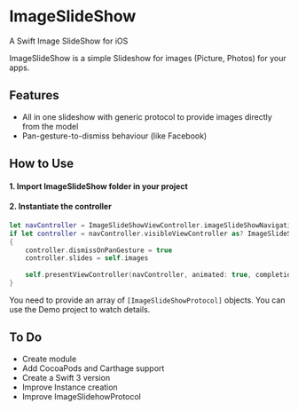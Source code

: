 # ImageSlideShow
A Swift Image SlideShow for iOS

ImageSlideShow is a simple Slideshow for images (Picture, Photos) for your apps.

## Features
- All in one slideshow with generic protocol to provide images directly from the model
- Pan-gesture-to-dismiss behaviour (like Facebook)

## How to Use

#### 1. Import ImageSlideShow folder in your project
#### 2. Instantiate the controller

```swift
let navController = ImageSlideShowViewController.imageSlideShowNavigationController()
if let controller = navController.visibleViewController as? ImageSlideShowViewController
{
	controller.dismissOnPanGesture = true
	controller.slides = self.images
	
	self.presentViewController(navController, animated: true, completion: nil)
}
```

You need to provide an array of `[ImageSlideShowProtocol]` objects.
You can use the Demo project to watch details.

## To Do

- Create module
- Add CocoaPods and Carthage support
- Create a Swift 3 version
- Improve Instance creation
- Improve ImageSlidehowProtocol
